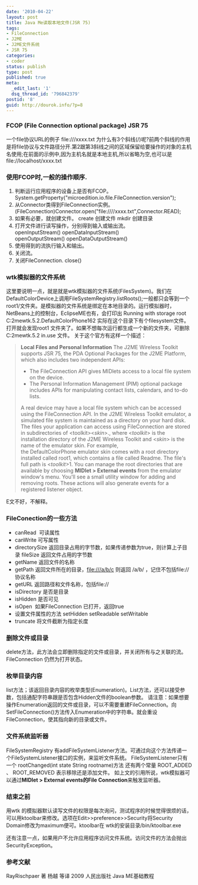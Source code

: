 ```yaml
---
date: '2010-04-22'
layout: post
title: Java Me读取本地文件(JSR 75)
tags:
- FileConnection
- J2ME
- J2ME文件系统
- JSR 75
categories:
- coder
status: publish
type: post
published: true
meta:
  _edit_last: '1'
  dsq_thread_id: '796842379'
postid: '8'
guid: http://dourok.info/?p=8
---
```

### FCOP (File Connection optional package) JSR 75

一个file协议URL的例子 file:///xxxx.txt
为什么有3个斜线(/)呢?前两个斜线的作用是将file协议与文件路径分开.第2跟第3斜线之间的区域保留给要操作的对象的主机名使用;在前面的示例中,因为主机名就是本地主机,所以省略为空,也可以是file://localhost/xxxx.txt

### 使用FCOP时,一般的操作顺序.

1.  判断运行应用程序的设备上是否有FCOP。
    System.getProperty("microedition.io.file.FileConnection.version");
2.  从Connector类得到FileConnection实例。
    (FileConnection)Connector.open("file:////xxxx.txt",Connector.READ);
3.  如果有必要，就创建文件。 create 创建文件 mkdir 创建目录
4.  打开文件进行读写操作，分别得到输入或输出流。
    openInputStream() openDataInputStream()
    openOutputStream() openDataOutputStream()
5.  使用得到的流执行输入和输出。
6.  关闭流。
7.  关闭FileConnection. close()

### wtk模拟器的文件系统

这里要说明一点，就是就是wtk模拟器的文件系统(FilesSystem)。我们在DefaultColorDevice上调用FileSystemRegistry.listRoots();一般都只会等到一个root1/文件夹。是模拟器的文件系统是绑定在本地目录的。运行模拟器时，NetBeans上的控制台，EclipseME也有，会打印出
Running with storage root C:2mewtk.5.2.DefaultColorPhone162
实际在这个目录下有个filesystem文件。打开就会发现root1
文件夹了。如果不想每次运行都生成一个新的文件夹，可删除
C:2mewtk.5.2 in.use 文件。 关于这个官方有这样一个描述：

> **Local Files and Personal Information** The J2ME Wireless Toolkit
> supports JSR 75, the PDA Optional Packages for the J2ME Platform,
> which also includes two independent APIs:
>
> -   The FileConnection API gives MIDlets access to a local file system
>     on the device.
> -   The Personal Information Management (PIM) optional package
>     includes APIs for manipulating contact lists, calendars, and to-do
>     lists.
>
> A real device may have a local file system which can be accessed using
> the FileConnection API. In the J2ME Wireless Toolkit emulator, a
> simulated file system is maintained as a directory on your hard disk.
> The files your application can access using FileConnection are stored
> in subdirectories of \<toolkit\>&lt;*skin*\>., where \<*toolkit*\> is
> the installation directory of the J2ME Wireless Toolkit and \<*skin*\>
> is the name of the emulator skin. For example,
> the DefaultColorPhone emulator skin comes with a root directory
> installed called root1, which contains a file called Readme. The
> file's full path is \<*toolkit*\>1. You can manage the root
> directories that are available by choosing **MIDlet \> External
> events** from the emulator window's menu. You'll see a small utility
> window for adding and removing roots. These actions will also generate
> events for a registered listener object.

E文不好，不解释。

### FileConection的一些方法

-   canRead  可读属性
-   canWrite 可写属性
-   directorySize 返回目录占用的字节数，如果传递参数为true，则计算上子目录
    fileSize 返回文件占用的字节数
-   getName 返回文件的名称
-   getPath 返回文件所在的目录，[file:///a/b/c](file:///\\a\b\c) 则返回
    /a/b/ ，记住不包括file:// 协议名称
-   getURL 返回路径和文件名称，包括file://
-   isDirectory 是否是目录
-   isHidden 是否可见
-   isOpen  如果FileConnection 已打开，返回true
-   设置文件属性的方法 setHidden setReadable setWritable
-   truncate 将文件截断为指定长度

### 删除文件或目录

delete方法，此方法会立即删除指定的文件或目录，并关闭所有与之关联的流。FileConnection
仍然为打开状态。

### 枚举目录内容

list方法；该返回目录内容的枚举类型(Enumeration)。List方法，还可以接受参数，包括通配字符串跟是否包含Hidden文件的boolean参数。
请注意：如果想要操作Enumeration返回的文件或目录，可以不需要重建FileConnection。向SetFileConnection()方法传入Enumeration中的字符串。就会重设FileConnection，使其指向新的目录或文件。

### 文件系统监听器

FileSystemRegistry
有addFileSystemListener方法。可通过向这个方法传递一个FileSystemListener接口的实例，来监听文件系统。
FileSystemListener只有一个 rootChanged(int state String rootname)方法
还有两个常量 ROOT\_ADDED 、 ROOT\_REMOVED 表示移除还是添加文件。
如上文的引用所说，wtk模拟器可以通过**MIDlet \> External
events****的****File Connection**来触发监听器。

### 结束之前

用wtk
的模拟器默认读写文件的权限是每次询问，测试程序的时候觉得很烦的话，可以用ktoolbar来修改。选项在Edit\>\>preference\>\>Security将Security
Domain修改为maximum便可。ktoolbar在 wtk的安装目录/bin/ktoolbar.exe

还有注意一点，如果用户不允许应用程序访问文件系统。访问文件的方法会抛出SecurityException。

### 参考文献

RayRischpaer 著 杨越 等译 2009 人民出版社 Java ME基础教程

